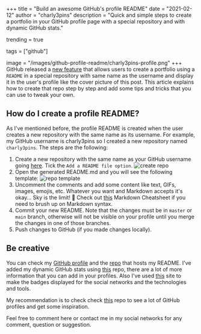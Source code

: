 +++
title = "Build an awesome GitHub's profile README"
date = "2021-02-12"
author = "charly3pins"
description = "Quick and simple steps to create a portfolio in your GitHub profile page with a special repository and with dynamic GitHub stats."

trending = true

tags = ["github"]

image = "/images/github-profile-readme/charly3pins-profile.png"
+++
GitHub released a [new feature](https://docs.github.com/en/github/setting-up-and-managing-your-github-profile/managing-your-profile-readme) that allows users to create a portfolio using a `README` in a special repository with same name as the username and display it in the user's profile like the cover picture of this post. This article explains how to create that repo step by step and add some tips and tricks that you can use to tweak your own.

## How do I create a profile README?
As I've mentioned before, the profile README is created when the user creates a new repository with the same name as its username. For example, my GitHub username is charly3pins so I created a new repository named `charly3pins`. The steps are the following:

1. Create a new repository with the same name as your GitHub username going [here](https://github.com/new). Tick the `Add a README file option`.
![create repo](/images/github-profile-readme/new-repo.png)
2. Open the generated README.md and you will see the following template:
![repo template](/images/github-profile-readme/repo-template.png)
3. Uncomment the comments and add some content like text, GIFs, images, emojis, etc. Whatever you want and Markdown accepts it's okay... Sky is the limit! 🚀 Check out [this](https://guides.github.com/pdfs/markdown-cheatsheet-online.pdf) Markdown Cheatsheet if you need to brush up on Markdown syntax.
4. Commit your new README. Note that the changes must be in `master` or `main` branch, otherwise will not be visible on your profile until you merge the changes in one of those branches.
5. Push changes to GitHub (if you made changes locally).

## Be creative

You can check my [GitHub profile](https://github.com/charly3pins) and the [repo](https://github.com/charly3pins/charly3pins) that hosts my README. I've added my dynamic GitHub stats using [this](https://github.com/anuraghazra/github-readme-stats) repo, there are a lot of more information that you can add in your profiles. Also I've used [this](https://shields.io/) site to make the badges displayed for the social networks and the technologies and tools. 

My recommendation is to check check [this](https://github.com/abhisheknaiidu/awesome-github-profile-readme) repo to see a lot of GitHub profiles and get some inspiration.

Feel free to comment here or contact me in my social networks for any comment, question or suggestion.
